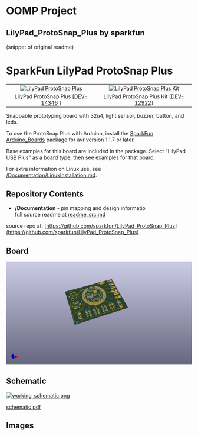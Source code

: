 # OOMP Project  
## LilyPad_ProtoSnap_Plus  by sparkfun  
  
(snippet of original readme)  
  
SparkFun LilyPad ProtoSnap Plus  
========================================  
  
<table class="table table-hover table-striped table-bordered">  
  <tr>  
   <td><a href="https://www.sparkfun.com/products/14346"><div align="center"><img src="https://cdn.sparkfun.com//assets/parts/1/2/3/2/4/14346-01.jpg" title="LilyPad ProtoSnap Plus"></div></a></center></td>  
   <td><a href="https://www.sparkfun.com/products/12922"><div align="center"><img src="https://cdn.sparkfun.com//assets/parts/9/8/4/0/12922-02.jpg" title="LilyPad ProtoSnap Plus Kit"></div></a></td>  
  </tr>  
  <tr>  
    <td><div align="center">LilyPad ProtoSnap Plus [<a href="https://www.sparkfun.com/products/14346">DEV-14346</a> ]</div></td>  
    <td><div align="center">LilyPad ProtoSnap Plus Kit [<a href="https://www.sparkfun.com/products/12922">DEV-12922</a>]</div></td>  
  </tr>  
</table>  
  
Snappable prototyping board with 32u4, light sensor, buzzer, button, and leds.   
  
To use the ProtoSnap Plus with Arduino, install the [SparkFun Arduino_Boards](https://github.com/sparkfun/Arduino_Boards) package for avr version 1.1.7 or later.  
  
Base examples for this board are included in the package.  Select "LilyPad USB Plus" as a board type, then see examples for that board.  
  
For extra information on Linux use, see [/Documentation/LinuxInstallation.md](https://github.com/sparkfun/LilyPad_ProtoSnap_Plus/tree/master/Documentation/LinuxInstallation.md).  
  
Repository Contents  
-------------------  
  
* **/Documentation** - pin mapping and design informatio  
  full source readme at [readme_src.md](readme_src.md)  
  
source repo at: [https://github.com/sparkfun/LilyPad_ProtoSnap_Plus](https://github.com/sparkfun/LilyPad_ProtoSnap_Plus)  
## Board  
  
[![working_3d.png](working_3d_600.png)](working_3d.png)  
## Schematic  
  
[![working_schematic.png](working_schematic_600.png)](working_schematic.png)  
  
[schematic pdf](working_schematic.pdf)  
## Images  
